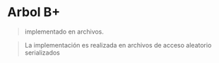 # Arbol B+
>implementado en archivos.

>La implementación es realizada en archivos de acceso aleatorio serializados
